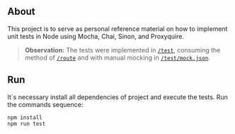## About

This project is to serve as personal reference material on how to implement unit tests in Node using Mocha, Chai, Sinon, and Proxyquire. 

> **Observation:** The tests were implemented in [`/test`](/test), consuming the method of [`/route`](/route) and with manual mocking in [`/test/mock.json`](/test/mock.json).

## Run

It´s necessary install all dependencies of project and execute the tests. Run the commands sequence:
```
npm install
npm run test
```
